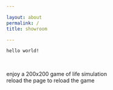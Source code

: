 ```yaml
---

layout: about
permalink: /
title: showroom

---
```

`hello world!`

<br> 

enjoy a 200x200 game of life simulation<br>
reload the page to reload the game
<br>
<br>